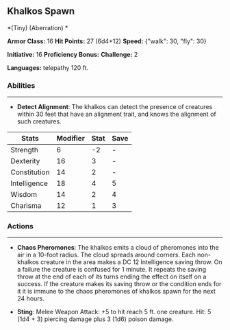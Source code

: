 ## Khalkos Spawn
*(Tiny) (Aberration) *

**Armor Class:** 16
**Hit Points:** 27 (6d4+12)
**Speed:** {"walk": 30, "fly": 30}

**Initiative:** 16
**Proficiency Bonus:**
**Challenge:** 2

**Languages:** telepathy 120 ft.

### Abilities
 --- 
- **Detect Alignment**: The khalkos can detect the presence of creatures within 30 feet that have an alignment trait, and knows the alignment of such creatures.



| Stats | Modifier | Stat | Save
| ---- | ---- | ---- | ---- |
| Strength | 6 | -2 | - |
| Dexterity | 16 | 3 | - |
| Constitution | 14 | 2 | - |
| Intelligence | 18 | 4 | 5 |
| Wisdom | 14 | 2 | 4 |
| Charisma | 12 | 1 | 3 |

### Actions
 --- 
- **Chaos Pheromones**: The khalkos emits a cloud of pheromones into the air in a 10-foot radius. The cloud spreads around corners. Each non-khalkos creature in the area makes a DC 12 Intelligence saving throw. On a failure  the creature is confused for 1 minute. It repeats the saving throw at the end of each of its turns  ending the effect on itself on a success. If the creature makes its saving throw or the condition ends for it  it is immune to the chaos pheromones of khalkos spawn for the next 24 hours.

- **Sting**: Melee Weapon Attack: +5 to hit  reach 5 ft.  one creature. Hit: 5 (1d4 + 3) piercing damage plus 3 (1d6) poison damage.

